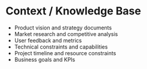 # Context / Knowledge Base

* Product vision and strategy documents
* Market research and competitive analysis
* User feedback and metrics
* Technical constraints and capabilities
* Project timeline and resource constraints
* Business goals and KPIs
